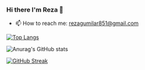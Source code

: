 ### Hi there I'm Reza 👋

- 📫 How to reach me: rezagumilar851@gmail.com

[![Top Langs](https://github-readme-stats.vercel.app/api/top-langs/?username=muhammadreza851&layout=compact&theme=radical&border_color=141E61)](https://github.com/anuraghazra/github-readme-stats)

![Anurag's GitHub stats](https://github-readme-stats.vercel.app/api?username=muhammadreza851&show_icons=true&theme=radical&border_color=141E61)

[![GitHub Streak](https://github-readme-streak-stats.herokuapp.com?user=muhammadreza851&theme=radical&border=141E61)](https://git.io/streak-stats)





<!--
**muhammadreza851/muhammadreza851** is a ✨ _special_ ✨ repository because its `README.md` (this file) appears on your GitHub profile.

Here are some ideas to get you started:

- 🔭 I’m currently working on ...
- 🌱 I’m currently learning ...
- 👯 I’m looking to collaborate on ...
- 🤔 I’m looking for help with ...
- 💬 Ask me about ...
- 📫 How to reach me: ...
- 😄 Pronouns: ...
- ⚡ Fun fact: ...
-->
